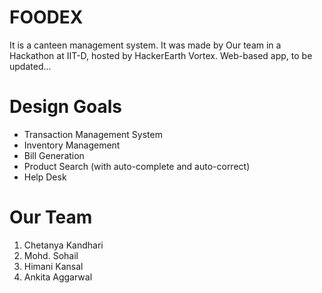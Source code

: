 # FOODEX
It is a canteen management system.
It was made by Our team in a Hackathon at IIT-D, hosted by HackerEarth Vortex.
Web-based app, to be updated...

# Design Goals
- Transaction Management System
- Inventory Management
- Bill Generation
- Product Search (with auto-complete and auto-correct)
- Help Desk

# Our Team
1. Chetanya Kandhari
2. Mohd. Sohail
3. Himani Kansal
4. Ankita Aggarwal
